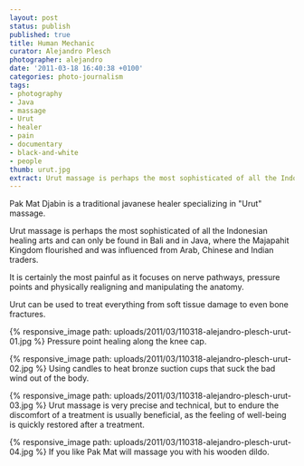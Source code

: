 ```yaml
---
layout: post
status: publish
published: true
title: Human Mechanic
curator: Alejandro Plesch
photographer: alejandro
date: '2011-03-18 16:40:38 +0100'
categories: photo-journalism
tags:
- photography
- Java
- massage
- Urut
- healer
- pain
- documentary
- black-and-white
- people
thumb: urut.jpg
extract: Urut massage is perhaps the most sophisticated of all the Indonesian healing arts and can only be found in Bali and in Java, where the Majapahit Kingdom flourished and was influenced from Arab, Chinese and Indian traders.
---
```

Pak Mat Djabin is a traditional javanese healer specializing in "Urut" massage.

Urut massage is perhaps the most sophisticated of all the Indonesian healing arts and can only be found in Bali and in Java, where the Majapahit Kingdom flourished and was influenced from Arab, Chinese and Indian traders.

It is certainly the most painful as it focuses on nerve pathways, pressure points and physically realigning and manipulating the anatomy.

Urut can be used to treat everything from soft tissue damage to even bone fractures.

{% responsive_image path: uploads/2011/03/110318-alejandro-plesch-urut-01.jpg %}
Pressure point healing along the knee cap.

{% responsive_image path: uploads/2011/03/110318-alejandro-plesch-urut-02.jpg %}
Using candles to heat bronze suction cups that suck the bad wind out of the body.

{% responsive_image path: uploads/2011/03/110318-alejandro-plesch-urut-03.jpg %}
Urut massage is very precise and technical, but to endure the discomfort of a treatment is usually beneficial, as the feeling of well-being is quickly restored after a treatment.

{% responsive_image path: uploads/2011/03/110318-alejandro-plesch-urut-04.jpg %}
If you like Pak Mat will massage you with his wooden dildo.
